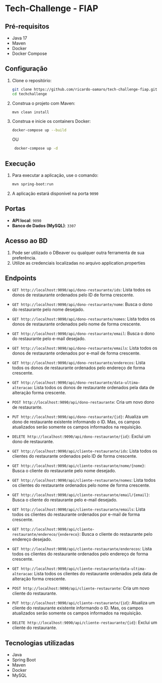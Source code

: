 # Tech-Challenge - FIAP

## Pré-requisitos

- Java 17
- Maven
- Docker
- Docker Compose

## Configuração

1. Clone o repositório:
    ```sh
    git clone https://github.com/ricardo-oamaro/tech-challenge-fiap.git
    cd techchallenge
    ```

2. Construa o projeto com Maven:
    ```sh
    mvn clean install
    ```

3. Construa e inicie os containers Docker:
    ```sh
    docker-compose up --build 
    ```
   OU
   ```sh
    docker-compose up -d 
    ```

## Execução

1. Para executar a aplicação, use o comando:
    ```sh
    mvn spring-boot:run
    ```

2. A aplicação estará disponível na porta `9090`

## Portas

- **API local**: `9090`
- **Banco de Dados (MySQL)**: `3307`

## Acesso ao BD

1. Pode ser utilizado o DBeaver ou qualquer outra ferramenta de sua preferência.
2. Utilize as credenciais localizadas no arquivo application.properties

## Endpoints

- `GET http://localhost:9090/api/dono-restaurante/ids`: Lista todos os donos de restaurante ordenados pelo ID de forma crescente.
- `GET http://localhost:9090/api/dono-restaurante/nome`: Busca o dono do restaurante pelo nome desejado.
- `GET http://localhost:9090/api/dono-restaurante/nomes`: Lista todos os donos de restaurante ordenados pelo nome de forma crescente.
- `GET http://localhost:9090/api/dono-restaurante/email`: Busca o dono do restaurante pelo e-mail desejado.
- `GET http://localhost:9090/api/dono-restaurante/emails`: Lista todos os donos de restaurante ordenados por e-mail de forma crescente.
- `GET http://localhost:9090/api/dono-restaurante/enderecos`: Lista todos os donos de restaurante ordenados pelo endereço de forma crescente.
- `GET http://localhost:9090/api/dono-restaurante/data-ultima-alteracao`: Lista todos os donos de restaurante ordenados pela data de alteração forma crescente.
- `POST http://localhost:9090/api/dono-restaurante`: Cria um novo dono de restaurante.
- `PUT http://localhost:9090/api/dono-restaurante/{id}`: Atualiza um dono de restaurante existente informando o ID. Mas, os campos atualizados serão somente os campos informados na requisição.
- `DELETE http://localhost:9090/api/dono-restaurante/{id}`: Exclui um dono de restaurante.

- `GET http://localhost:9090/api/cliente-restaurante/ids`: Lista todos os clientes do restaurante ordenados pelo ID de forma crescente.
- `GET http://localhost:9090/api/cliente-restaurante/nome/{nome}`: Busca o cliente do restaurante pelo nome desejado.
- `GET http://localhost:9090/api/cliente-restaurante/nomes`: Lista todos os clientes do restaurante ordenados pelo nome de forma crescente.
- `GET http://localhost:9090/api/cliente-restaurante/email/{email}`: Busca o cliente do restaurante pelo e-mail desejado.
- `GET http://localhost:9090/api/cliente-restaurante/emails`: Lista todos os clientes do restaurante ordenados por e-mail de forma crescente.
- `GET http://localhost:9090/api/cliente-restaurante/endereco/{endereco}`: Busca o cliente do restaurante pelo endereço desejado.
- `GET http://localhost:9090/api/cliente-restaurante/enderecos`: Lista todos os clientes do restaurante ordenados pelo endereço de forma crescente.
- `GET http://localhost:9090/api/cliente-restaurante/data-ultima-alteracao`: Lista todos os clientes do restaurante ordenados pela data de alteração forma crescente.
- `POST http://localhost:9090/api/cliente-restaurante`: Cria um novo cliente do restaurante.
- `PUT http://localhost:9090/api/cliente-restaurante/{id}`: Atualiza um cliente do restaurante existente informando o ID. Mas, os campos atualizados serão somente os campos informados na requisição.
- `DELETE http://localhost:9090/api/cliente-restaurante/{id}`: Exclui um cliente do restaurante.
## Tecnologias utilizadas

- Java
- Spring Boot
- Maven
- Docker
- MySQL
